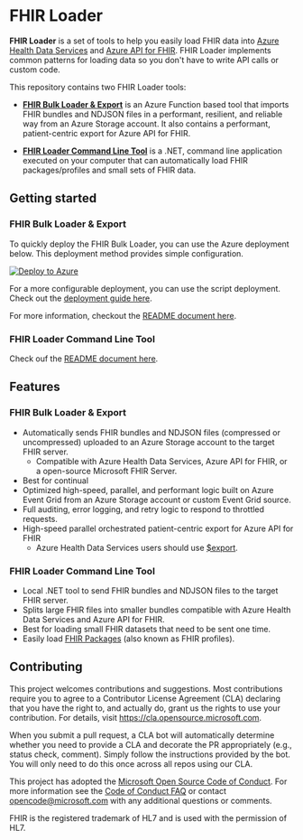 # FHIR Loader

<p>
<b>FHIR Loader</b> is a set of tools to help you easily load FHIR data into <a href="https://learn.microsoft.com/azure/healthcare-apis/healthcare-apis-overview">Azure Health Data Services</a> and <a href = "https://learn.microsoft.com/azure/healthcare-apis/azure-api-for-fhir/">Azure API for FHIR</a>. FHIR Loader implements common patterns for loading data so you don't have to write API calls or custom code.
</p>

This repository contains two FHIR Loader tools:

- **[FHIR Bulk Loader & Export](/src/FhirLoader.BulkImport/README.md)** is an Azure Function based tool that imports FHIR bundles and NDJSON files in a performant, resilient, and reliable way from an Azure Storage account. It also contains a performant, patient-centric export for Azure API for FHIR.

- **[FHIR Loader Command Line Tool](/src/FhirLoader.CommandLineTool/README.md)** is a .NET, command line application executed on your computer that can automatically load FHIR packages/profiles and small sets of FHIR data.

## Getting started

### FHIR Bulk Loader & Export

To quickly deploy the FHIR Bulk Loader, you can use the Azure deployment below. This deployment method provides simple configuration.

[![Deploy to Azure](https://aka.ms/deploytoazurebutton)](https://portal.azure.com/#create/Microsoft.Template/uri/https%3A%2F%2Fraw.githubusercontent.com%2Fmicrosoft%2Ffhir-loader%2Ffhir-loader-cli%2Fscripts%2FfhirBulkImport.json)

For a more configurable deployment, you can use the script deployment. Check out the [deployment guide here](/docs/BulkImport/deployment.md). 

For more information, checkout the [README document here](/src/FhirLoader.BulkImport/README.md).

### FHIR Loader Command Line Tool

Check ouf the [README document here](/src/FhirLoader.CommandLineTool/README.md).

## Features

### FHIR Bulk Loader & Export

- Automatically sends FHIR bundles and NDJSON files (compressed or uncompressed) uploaded to an Azure Storage account to the target FHIR server.
    - Compatible with Azure Health Data Services, Azure API for FHIR, or a open-source Microsoft FHIR Server.
- Best for continual
- Optimized high-speed, parallel, and performant logic built on Azure Event Grid from an Azure Storage account or custom Event Grid source.
- Full auditing, error logging, and retry logic to respond to throttled requests.
- High-speed parallel orchestrated patient-centric export for Azure API for FHIR
  - Azure Health Data Services users should use [$export](https://learn.microsoft.com/azure/healthcare-apis/fhir/export-data).

### FHIR Loader Command Line Tool

- Local .NET tool to send FHIR bundles and NDJSON files to the target FHIR server.
- Splits large FHIR files into smaller bundles compatible with Azure Health Data Services and Azure API for FHIR.
- Best for loading small FHIR datasets that need to be sent one time.
- Easily load [FHIR Packages](https://registry.fhir.org/learn) (also known as FHIR profiles).

## Contributing

This project welcomes contributions and suggestions.  Most contributions require you to agree to a
Contributor License Agreement (CLA) declaring that you have the right to, and actually do, grant us
the rights to use your contribution. For details, visit https://cla.opensource.microsoft.com.

When you submit a pull request, a CLA bot will automatically determine whether you need to provide
a CLA and decorate the PR appropriately (e.g., status check, comment). Simply follow the instructions
provided by the bot. You will only need to do this once across all repos using our CLA.

This project has adopted the [Microsoft Open Source Code of Conduct](https://opensource.microsoft.com/codeofconduct/).
For more information see the [Code of Conduct FAQ](https://opensource.microsoft.com/codeofconduct/faq/) or
contact [opencode@microsoft.com](mailto:opencode@microsoft.com) with any additional questions or comments.

FHIR is the registered trademark of HL7 and is used with the permission of HL7.